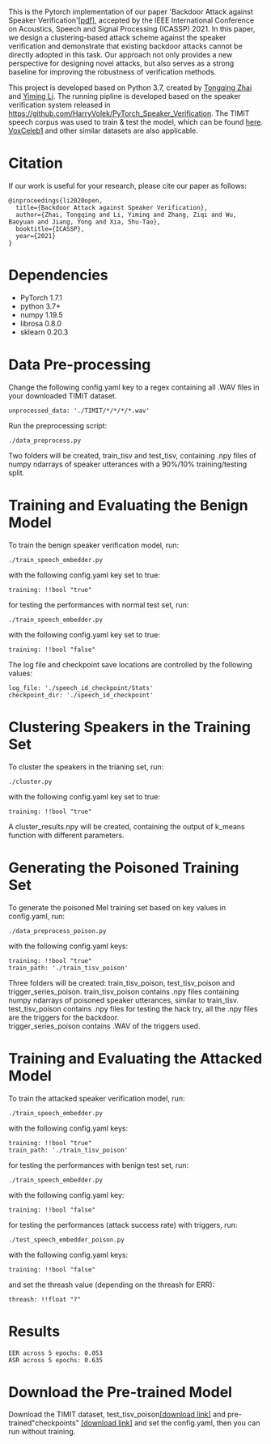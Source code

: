 
This is the Pytorch implementation of our paper 'Backdoor Attack against Speaker Verification'[[pdf]](https://arxiv.org/abs/2010.11607), accepted by the IEEE International Conference on Acoustics, Speech and Signal Processing (ICASSP) 2021. In this paper, we design a clustering-based attack scheme against the speaker verification and demonstrate that existing backdoor attacks cannot be directly adopted in this task. Our approach not only provides a new perspective for designing novel attacks, but also serves as a strong baseline for improving the robustness of verification methods.

This project is developed based on Python 3.7, created by [Tongqing Zhai](https://github.com/zhaitongqing233) and [Yiming Li](http://liyiming.tech/). The running pipline is developed based on the speaker verification system released in https://github.com/HarryVolek/PyTorch_Speaker_Verification. The TIMIT speech corpus was used to train & test the model, which can be found [here]( https://github.com/philipperemy/timit). [VoxCeleb1](https://www.robots.ox.ac.uk/~vgg/data/voxceleb/) and other similar datasets are also applicable.

# Citation
If our work is useful for your research, please cite our paper as follows:
```
@inproceedings{li2020open,
  title={Backdoor Attack against Speaker Verification},
  author={Zhai, Tongqing and Li, Yiming and Zhang, Ziqi and Wu, Baoyuan and Jiang, Yong and Xia, Shu-Tao},
  booktitle={ICASSP},
  year={2021}
}
```

# Dependencies
* PyTorch 1.7.1
* python 3.7+
* numpy 1.19.5
* librosa 0.8.0
* sklearn 0.20.3

# Data Pre-processing

Change the following config.yaml key to a regex containing all .WAV files in your downloaded TIMIT dataset. 
```
unprocessed_data: './TIMIT/*/*/*/*.wav'
```
Run the preprocessing script:
```
./data_preprocess.py 
```
Two folders will be created, train_tisv and test_tisv, containing .npy files of numpy ndarrays of speaker utterances with a 90%/10% training/testing split.

# Training and Evaluating the Benign Model

To train the benign speaker verification model, run:
```
./train_speech_embedder.py 
```
with the following config.yaml key set to true:
```
training: !!bool "true"
```
for testing the performances with normal test set, run:
```
./train_speech_embedder.py 
```
with the following config.yaml key set to true:
```
training: !!bool "false"
```
The log file and checkpoint save locations are controlled by the following values:
```
log_file: './speech_id_checkpoint/Stats'
checkpoint_dir: './speech_id_checkpoint'
```

# Clustering Speakers in the Training Set

To cluster the speakers in the trianing set, run:
```
./cluster.py 
```
with the following config.yaml key set to true:
```
training: !!bool "true"
```
A cluster_results.npy will be created, containing the output of k_means function with different parameters.

# Generating the Poisoned Training Set

To generate the poisoned Mel training set based on key values in config.yaml, run:
```
./data_preprocess_poison.py 
```
with the following config.yaml keys:
```
training: !!bool "true"
train_path: './train_tisv_poison'
```

Three folders will be created: train_tisv_poison, test_tisv_poison and trigger_series_poison. train_tisv_poison contains .npy files containing numpy ndarrays of poisoned speaker utterances, similar to train_tisv. test_tisv_poison contains .npy files for testing the hack try, all the .npy files are the triggers for the backdoor.     
trigger_series_poison contains .WAV of the triggers used.    

# Training and Evaluating the Attacked Model

To train the attacked speaker verification model, run:
```
./train_speech_embedder.py 
```
with the following config.yaml keys:
```
training: !!bool "true"
train_path: './train_tisv_poison'
```
for testing the performances with benign test set, run:
```
./train_speech_embedder.py 
```
with the following config.yaml key:
```
training: !!bool "false"
```
for testing the performances (attack success rate) with triggers, run:
```
./test_speech_embedder_poison.py 
```
with the following config.yaml keys:
```
training: !!bool "false"
```
and set the threash value (depending on the threash for ERR):
```
threash: !!float "?"
```

# Results
```
EER across 5 epochs: 0.053
ASR across 5 epochs: 0.635
```

# Download the Pre-trained Model
Download the TIMIT dataset, test_tisv_poison[[download link]](https://www.dropbox.com/s/kwqb23jiqk4tnof/test_tisv_poison.zip?dl=0) and pre-trained"checkpoints" [[download link]](https://www.dropbox.com/s/bos2z5e2nirlzvi/final_epoch_950_batch_id_283.model?dl=0) and set the config.yaml, then you can run without training.


